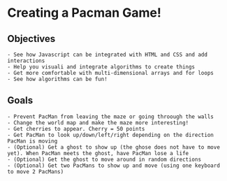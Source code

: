 # Creating a Pacman Game!

## Objectives
    - See how Javascript can be integrated with HTML and CSS and add interactions
    - Help you visuali and integrate algorithms to create things
    - Get more comfortable with multi-dimensional arrays and for loops
    - See how algorithms can be fun!

## Goals
    - Prevent PacMan from leaving the maze or going throough the walls
    - Change the world map and make the maze more interesting!
    - Get cherries to appear. Cherry = 50 points
    - Get PacMan to look up/down/left/right depending on the direction PacMan is moving
    - (Optional) Get a ghost to show up (the ghose does not have to move yet). When PacMan meets the ghost, have PacMan lose a life
    - (Optional) Get the ghost to move around in random directions
    - (Optional) Get two PacMans to show up and move (using one keyboard to move 2 PacMans)